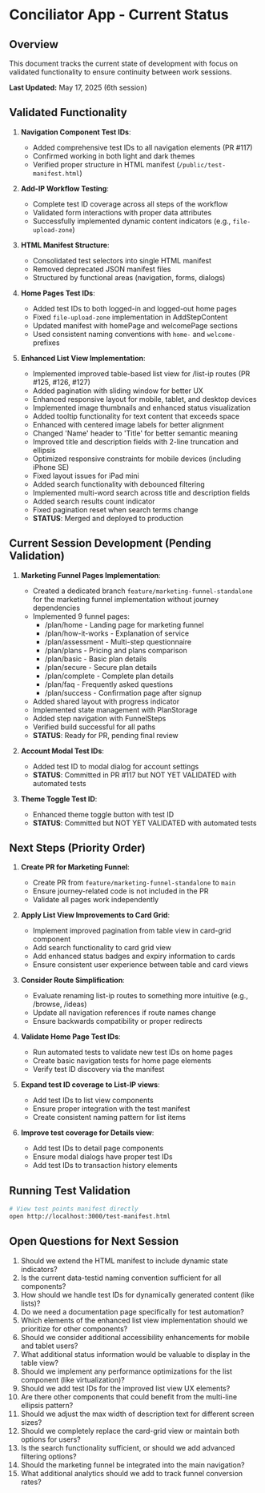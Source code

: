 # Conciliator App - Current Status

## Overview
This document tracks the current state of development with focus on validated functionality to ensure continuity between work sessions.

**Last Updated:** May 17, 2025 (6th session)

## Validated Functionality
1. **Navigation Component Test IDs**:
   - Added comprehensive test IDs to all navigation elements (PR #117)
   - Confirmed working in both light and dark themes
   - Verified proper structure in HTML manifest (`/public/test-manifest.html`)
   
2. **Add-IP Workflow Testing**:
   - Complete test ID coverage across all steps of the workflow
   - Validated form interactions with proper data attributes
   - Successfully implemented dynamic content indicators (e.g., `file-upload-zone`)

3. **HTML Manifest Structure**:
   - Consolidated test selectors into single HTML manifest
   - Removed deprecated JSON manifest files
   - Structured by functional areas (navigation, forms, dialogs)

4. **Home Pages Test IDs**:
   - Added test IDs to both logged-in and logged-out home pages
   - Fixed `file-upload-zone` implementation in AddStepContent
   - Updated manifest with homePage and welcomePage sections
   - Used consistent naming conventions with `home-` and `welcome-` prefixes

5. **Enhanced List View Implementation**:
   - Implemented improved table-based list view for /list-ip routes (PR #125, #126, #127)
   - Added pagination with sliding window for better UX
   - Enhanced responsive layout for mobile, tablet, and desktop devices
   - Implemented image thumbnails and enhanced status visualization
   - Added tooltip functionality for text content that exceeds space
   - Enhanced with centered image labels for better alignment
   - Changed 'Name' header to 'Title' for better semantic meaning
   - Improved title and description fields with 2-line truncation and ellipsis
   - Optimized responsive constraints for mobile devices (including iPhone SE)
   - Fixed layout issues for iPad mini
   - Added search functionality with debounced filtering
   - Implemented multi-word search across title and description fields
   - Added search results count indicator
   - Fixed pagination reset when search terms change
   - **STATUS**: Merged and deployed to production

## Current Session Development (Pending Validation)
1. **Marketing Funnel Pages Implementation**:
   - Created a dedicated branch `feature/marketing-funnel-standalone` for the marketing funnel implementation without journey dependencies
   - Implemented 9 funnel pages:
     - /plan/home - Landing page for marketing funnel
     - /plan/how-it-works - Explanation of service
     - /plan/assessment - Multi-step questionnaire
     - /plan/plans - Pricing and plans comparison
     - /plan/basic - Basic plan details
     - /plan/secure - Secure plan details
     - /plan/complete - Complete plan details
     - /plan/faq - Frequently asked questions
     - /plan/success - Confirmation page after signup
   - Added shared layout with progress indicator
   - Implemented state management with PlanStorage
   - Added step navigation with FunnelSteps
   - Verified build successful for all paths
   - **STATUS**: Ready for PR, pending final review

2. **Account Modal Test IDs**:
   - Added test ID to modal dialog for account settings
   - **STATUS**: Committed in PR #117 but NOT YET VALIDATED with automated tests

3. **Theme Toggle Test ID**:
   - Enhanced theme toggle button with test ID
   - **STATUS**: Committed but NOT YET VALIDATED with automated tests

## Next Steps (Priority Order)
1. **Create PR for Marketing Funnel**:
   - Create PR from `feature/marketing-funnel-standalone` to `main`
   - Ensure journey-related code is not included in the PR
   - Validate all pages work independently

2. **Apply List View Improvements to Card Grid**:
   - Implement improved pagination from table view in card-grid component
   - Add search functionality to card grid view
   - Add enhanced status badges and expiry information to cards
   - Ensure consistent user experience between table and card views

3. **Consider Route Simplification**:
   - Evaluate renaming list-ip routes to something more intuitive (e.g., /browse, /ideas)
   - Update all navigation references if route names change
   - Ensure backwards compatibility or proper redirects

4. **Validate Home Page Test IDs**:
   - Run automated tests to validate new test IDs on home pages
   - Create basic navigation tests for home page elements
   - Verify test ID discovery via the manifest

5. **Expand test ID coverage to List-IP views**:
   - Add test IDs to list view components
   - Ensure proper integration with the test manifest
   - Create consistent naming pattern for list items

6. **Improve test coverage for Details view**:
   - Add test IDs to detail page components
   - Ensure modal dialogs have proper test IDs
   - Add test IDs to transaction history elements

## Running Test Validation
```bash
# View test points manifest directly
open http://localhost:3000/test-manifest.html
```

## Open Questions for Next Session
1. Should we extend the HTML manifest to include dynamic state indicators?
2. Is the current data-testid naming convention sufficient for all components?
3. How should we handle test IDs for dynamically generated content (like lists)?
4. Do we need a documentation page specifically for test automation?
5. Which elements of the enhanced list view implementation should we prioritize for other components?
6. Should we consider additional accessibility enhancements for mobile and tablet users?
7. What additional status information would be valuable to display in the table view?
8. Should we implement any performance optimizations for the list component (like virtualization)?
9. Should we add test IDs for the improved list view UX elements?
10. Are there other components that could benefit from the multi-line ellipsis pattern?
11. Should we adjust the max width of description text for different screen sizes?
12. Should we completely replace the card-grid view or maintain both options for users?
13. Is the search functionality sufficient, or should we add advanced filtering options?
14. Should the marketing funnel be integrated into the main navigation?
15. What additional analytics should we add to track funnel conversion rates?